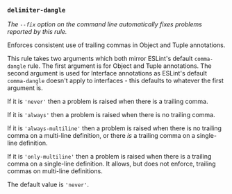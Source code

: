 ### `delimiter-dangle`

_The `--fix` option on the command line automatically fixes problems reported by this rule._

Enforces consistent use of trailing commas in Object and Tuple annotations.

This rule takes two arguments which both mirror ESLint's default `comma-dangle` rule.
The first argument is for Object and Tuple annotations.
The second argument is used for Interface annotations as ESLint's default `comma-dangle` doesn't apply to interfaces - this defaults to whatever the first argument is.

If it is `'never'` then a problem is raised when there is a trailing comma.

If it is `'always'` then a problem is raised when there is no trailing comma.

If it is `'always-multiline'` then a problem is raised when there is no trailing comma on a multi-line definition, or there _is_ a trailing comma on a single-line definition.

If it is `'only-multiline'` then a problem is raised when there is a trailing comma on a single-line definition. It allows, but does not enforce, trailing commas on multi-line definitions.

The default value is `'never'`.

<!-- assertions delimiterDangle -->
